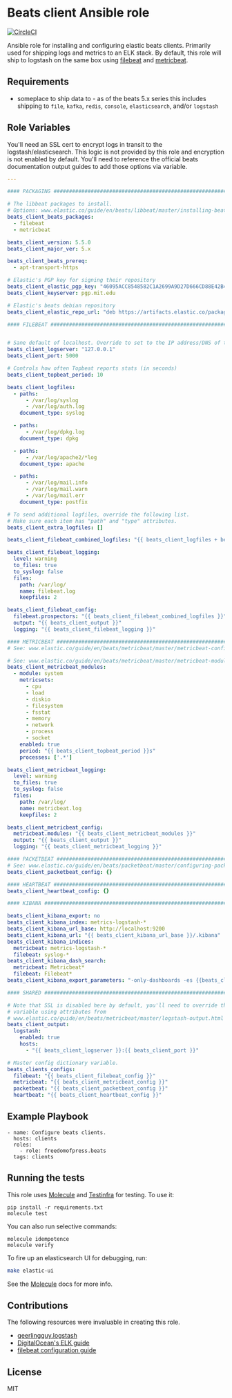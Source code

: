 # Beats client Ansible role
[![CircleCI](https://circleci.com/gh/freedomofpress/ansible-role-beats.svg?style=svg&circle-token=b25fb9659801486c2a4da5a3c047bfb019a59699)](https://circleci.com/gh/freedomofpress/ansible-role-beats)

Ansible role for installing and configuring elastic beats clients. Primarily
used for shipping logs and metrics to an ELK stack.
By default, this role will ship to logstash on the same box using [filebeat] and [metricbeat].

Requirements
------------
* someplace to ship data to - as of the beats 5.x series this includes shipping to
  `file`, `kafka`, `redis`, `console`, `elasticsearch`, and/or `logstash`

Role Variables
--------------
You'll need an SSL cert to encrypt logs in transit to the
logstash/elasticsearch. This logic is not provided by this role and encryption
is not enabled by default. You'll need to reference the official beats
documentation output guides to add those options via variable.

```yaml
---

#### PACKAGING #################################################################

# The libbeat packages to install.
# Options: www.elastic.co/guide/en/beats/libbeat/master/installing-beats.html
beats_client_beats_packages:
  - filebeat
  - metricbeat

beats_client_version: 5.5.0
beats_client_major_ver: 5.x

beats_client_beats_prereq:
  - apt-transport-https

# Elastic's PGP key for signing their repository
beats_client_elastic_pgp_key: "46095ACC8548582C1A2699A9D27D666CD88E42B4"
beats_client_keyserver: pgp.mit.edu

# Elastic's beats debian repository
beats_client_elastic_repo_url: "deb https://artifacts.elastic.co/packages/{{beats_client_major_ver}}/apt stable main"

#### FILEBEAT ##################################################################


# Sane default of localhost. Override to set to the IP address/DNS of the Logstash server.
beats_client_logserver: "127.0.0.1"
beats_client_port: 5000

# Controls how often Topbeat reports stats (in seconds)
beats_client_topbeat_period: 10

beats_client_logfiles:
  - paths:
      - /var/log/syslog
      - /var/log/auth.log
    document_type: syslog

  - paths:
      - /var/log/dpkg.log
    document_type: dpkg

  - paths:
      - /var/log/apache2/*log
    document_type: apache

  - paths:
      - /var/log/mail.info
      - /var/log/mail.warn
      - /var/log/mail.err
    document_type: postfix

# To send additional logfiles, override the following list.
# Make sure each item has "path" and "type" attributes.
beats_client_extra_logfiles: []

beats_client_filebeat_combined_logfiles: "{{ beats_client_logfiles + beats_client_extra_logfiles }}"

beats_client_filebeat_logging:
  level: warning
  to_files: true
  to_syslog: false
  files:
    path: /var/log/
    name: filebeat.log
    keepfiles: 2

beats_client_filebeat_config:
  filebeat.prospectors: "{{ beats_client_filebeat_combined_logfiles }}"
  output: "{{ beats_client_output }}"
  logging: "{{ beats_client_filebeat_logging }}"

#### METRICBEAT ##################################################################
# See: www.elastic.co/guide/en/beats/metricbeat/master/metricbeat-configuration-options.html

# See: www.elastic.co/guide/en/beats/metricbeat/master/metricbeat-modules.html
beats_client_metricbeat_modules:
  - module: system
    metricsets:
      - cpu
      - load
      - diskio
      - filesystem
      - fsstat
      - memory
      - network
      - process
      - socket
    enabled: true
    period: "{{ beats_client_topbeat_period }}s"
    processes: ['.*']

beats_client_metricbeat_logging:
  level: warning
  to_files: true
  to_syslog: false
  files:
    path: /var/log/
    name: metricbeat.log
    keepfiles: 2

beats_client_metricbeat_config:
  metricbeat.modules: "{{ beats_client_metricbeat_modules }}"
  output: "{{ beats_client_output }}"
  logging: "{{ beats_client_metricbeat_logging }}"

#### PACKETBEAT ##################################################################
# See: www.elastic.co/guide/en/beats/packetbeat/master/configuring-packetbeat.html
beats_client_packetbeat_config: {}

#### HEARTBEAT ##################################################################
beats_client_heartbeat_config: {}

#### KIBANA ##################################################################

beats_client_kibana_export: no
beats_client_kibana_index: metrics-logstash-*
beats_client_kibana_url_base: http://localhost:9200
beats_client_kibana_url: "{{ beats_client_kibana_url_base }}/.kibana"
beats_client_kibana_indices:
  metricbeat: metrics-logstash-*
  filebeat: syslog-*
beats_client_kibana_dash_search:
  metricbeat: Metricbeat*
  filebeat: Filebeat*
beats_client_kibana_export_parameters: "-only-dashboards -es {{beats_client_kibana_url_base}}"

#### SHARED ##################################################################

# Note that SSL is disabled here by default, you'll need to override this
# variable using attributes from
# www.elastic.co/guide/en/beats/metricbeat/master/logstash-output.html
beats_client_output:
  logstash:
    enabled: true
    hosts:
      - "{{ beats_client_logserver }}:{{ beats_client_port }}"

# Master config dictionary variable.
beats_clients_configs:
  filebeat: "{{ beats_client_filebeat_config }}"
  metricbeat: "{{ beats_client_metricbeat_config }}"
  packetbeat: "{{ beats_client_packetbeat_config }}"
  heartbeat: "{{ beats_client_heartbeat_config }}"
```

Example Playbook
----------------

```
- name: Configure beats clients.
  hosts: clients
  roles:
    - role: freedomofpress.beats
  tags: clients
```

Running the tests
-----------------

This role uses [Molecule] and [Testinfra] for testing. To use it:

```
pip install -r requirements.txt
molecule test
```

You can also run selective commands:

```
molecule idempotence
molecule verify
```

To fire up an elasticsearch UI for debugging, run:

```bash
make elastic-ui
```

See the [Molecule] docs for more info.

Contributions
-------------
The following resources were invaluable in creating this role.

* [geerlingguy.logstash](https://github.com/geerlingguy/ansible-role-logstash)
* [DigitalOcean's ELK guide](https://www.digitalocean.com/community/tutorials/how-to-install-elasticsearch-logstash-and-kibana-4-on-ubuntu-14-04)
* [filebeat configuration guide](https://www.elastic.co/guide/en/beats/filebeat/current/filebeat-configuration-details.html)

License
-------

MIT

[Molecule]: http://molecule.readthedocs.org/en/master/
[Testinfra]: https://testinfra.readthedocs.io/en/latest/
[filebeat]: https://www.elastic.co/guide/en/beats/filebeat/current/filebeat-overview.html
[metricbeat]: https://www.elastic.co/guide/en/beats/metricbeat/current/index.html
